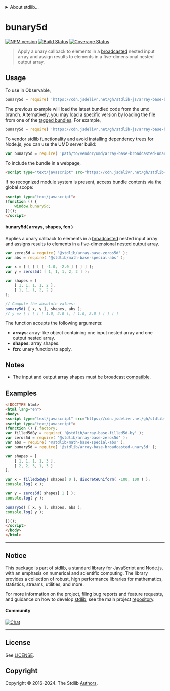 <!--

@license Apache-2.0

Copyright (c) 2023 The Stdlib Authors.

Licensed under the Apache License, Version 2.0 (the "License");
you may not use this file except in compliance with the License.
You may obtain a copy of the License at

   http://www.apache.org/licenses/LICENSE-2.0

Unless required by applicable law or agreed to in writing, software
distributed under the License is distributed on an "AS IS" BASIS,
WITHOUT WARRANTIES OR CONDITIONS OF ANY KIND, either express or implied.
See the License for the specific language governing permissions and
limitations under the License.

-->


<details>
  <summary>
    About stdlib...
  </summary>
  <p>We believe in a future in which the web is a preferred environment for numerical computation. To help realize this future, we've built stdlib. stdlib is a standard library, with an emphasis on numerical and scientific computation, written in JavaScript (and C) for execution in browsers and in Node.js.</p>
  <p>The library is fully decomposable, being architected in such a way that you can swap out and mix and match APIs and functionality to cater to your exact preferences and use cases.</p>
  <p>When you use stdlib, you can be absolutely certain that you are using the most thorough, rigorous, well-written, studied, documented, tested, measured, and high-quality code out there.</p>
  <p>To join us in bringing numerical computing to the web, get started by checking us out on <a href="https://github.com/stdlib-js/stdlib">GitHub</a>, and please consider <a href="https://opencollective.com/stdlib">financially supporting stdlib</a>. We greatly appreciate your continued support!</p>
</details>

# bunary5d

[![NPM version][npm-image]][npm-url] [![Build Status][test-image]][test-url] [![Coverage Status][coverage-image]][coverage-url] <!-- [![dependencies][dependencies-image]][dependencies-url] -->

> Apply a unary callback to elements in a [broadcasted][@stdlib/array/base/broadcast-array] nested input array and assign results to elements in a five-dimensional nested output array.

<section class="intro">

</section>

<!-- /.intro -->



<section class="usage">

## Usage

To use in Observable,

```javascript
bunary5d = require( 'https://cdn.jsdelivr.net/gh/stdlib-js/array-base-broadcasted-unary5d@umd/browser.js' )
```
The previous example will load the latest bundled code from the umd branch. Alternatively, you may load a specific version by loading the file from one of the [tagged bundles](https://github.com/stdlib-js/array-base-broadcasted-unary5d/tags). For example,

```javascript
bunary5d = require( 'https://cdn.jsdelivr.net/gh/stdlib-js/array-base-broadcasted-unary5d@v0.2.0-umd/browser.js' )
```

To vendor stdlib functionality and avoid installing dependency trees for Node.js, you can use the UMD server build:

```javascript
var bunary5d = require( 'path/to/vendor/umd/array-base-broadcasted-unary5d/index.js' )
```

To include the bundle in a webpage,

```html
<script type="text/javascript" src="https://cdn.jsdelivr.net/gh/stdlib-js/array-base-broadcasted-unary5d@umd/browser.js"></script>
```

If no recognized module system is present, access bundle contents via the global scope:

```html
<script type="text/javascript">
(function () {
    window.bunary5d;
})();
</script>
```

#### bunary5d( arrays, shapes, fcn )

Applies a unary callback to elements in a [broadcasted][@stdlib/array/base/broadcast-array] nested input array and assigns results to elements in a five-dimensional nested output array.

```javascript
var zeros5d = require( '@stdlib/array-base-zeros5d' );
var abs = require( '@stdlib/math-base-special-abs' );

var x = [ [ [ [ [ -1.0, -2.0 ] ] ] ] ];
var y = zeros5d( [ 1, 1, 1, 2, 2 ] );

var shapes = [
    [ 1, 1, 1, 1, 2 ],
    [ 1, 1, 1, 2, 2 ]
];

// Compute the absolute values:
bunary5d( [ x, y ], shapes, abs );
// y => [ [ [ [ [ 1.0, 2.0 ], [ 1.0, 2.0 ] ] ] ] ]
```

The function accepts the following arguments:

-   **arrays**: array-like object containing one input nested array and one output nested array.
-   **shapes**: array shapes.
-   **fcn**: unary function to apply.

</section>

<!-- /.usage -->

<section class="notes">

## Notes

-   The input and output array shapes must be broadcast [compatible][@stdlib/ndarray/base/broadcast-shapes].

</section>

<!-- /.notes -->

<section class="examples">

## Examples

<!-- eslint no-undef: "error" -->

```html
<!DOCTYPE html>
<html lang="en">
<body>
<script type="text/javascript" src="https://cdn.jsdelivr.net/gh/stdlib-js/random-base-discrete-uniform@umd/browser.js"></script>
<script type="text/javascript">
(function () {.factory;
var filled5dBy = require( '@stdlib/array-base-filled5d-by' );
var zeros5d = require( '@stdlib/array-base-zeros5d' );
var abs = require( '@stdlib/math-base-special-abs' );
var bunary5d = require( '@stdlib/array-base-broadcasted-unary5d' );

var shapes = [
    [ 1, 1, 1, 1, 3 ],
    [ 2, 2, 3, 1, 3 ]
];

var x = filled5dBy( shapes[ 0 ], discreteUniform( -100, 100 ) );
console.log( x );

var y = zeros5d( shapes[ 1 ] );
console.log( y );

bunary5d( [ x, y ], shapes, abs );
console.log( y );

})();
</script>
</body>
</html>
```

</section>

<!-- /.examples -->

<!-- Section for related `stdlib` packages. Do not manually edit this section, as it is automatically populated. -->

<section class="related">

</section>

<!-- /.related -->

<!-- Section for all links. Make sure to keep an empty line after the `section` element and another before the `/section` close. -->


<section class="main-repo" >

* * *

## Notice

This package is part of [stdlib][stdlib], a standard library for JavaScript and Node.js, with an emphasis on numerical and scientific computing. The library provides a collection of robust, high performance libraries for mathematics, statistics, streams, utilities, and more.

For more information on the project, filing bug reports and feature requests, and guidance on how to develop [stdlib][stdlib], see the main project [repository][stdlib].

#### Community

[![Chat][chat-image]][chat-url]

---

## License

See [LICENSE][stdlib-license].


## Copyright

Copyright &copy; 2016-2024. The Stdlib [Authors][stdlib-authors].

</section>

<!-- /.stdlib -->

<!-- Section for all links. Make sure to keep an empty line after the `section` element and another before the `/section` close. -->

<section class="links">

[npm-image]: http://img.shields.io/npm/v/@stdlib/array-base-broadcasted-unary5d.svg
[npm-url]: https://npmjs.org/package/@stdlib/array-base-broadcasted-unary5d

[test-image]: https://github.com/stdlib-js/array-base-broadcasted-unary5d/actions/workflows/test.yml/badge.svg?branch=v0.2.0
[test-url]: https://github.com/stdlib-js/array-base-broadcasted-unary5d/actions/workflows/test.yml?query=branch:v0.2.0

[coverage-image]: https://img.shields.io/codecov/c/github/stdlib-js/array-base-broadcasted-unary5d/main.svg
[coverage-url]: https://codecov.io/github/stdlib-js/array-base-broadcasted-unary5d?branch=main

<!--

[dependencies-image]: https://img.shields.io/david/stdlib-js/array-base-broadcasted-unary5d.svg
[dependencies-url]: https://david-dm.org/stdlib-js/array-base-broadcasted-unary5d/main

-->

[chat-image]: https://img.shields.io/gitter/room/stdlib-js/stdlib.svg
[chat-url]: https://app.gitter.im/#/room/#stdlib-js_stdlib:gitter.im

[stdlib]: https://github.com/stdlib-js/stdlib

[stdlib-authors]: https://github.com/stdlib-js/stdlib/graphs/contributors

[umd]: https://github.com/umdjs/umd
[es-module]: https://developer.mozilla.org/en-US/docs/Web/JavaScript/Guide/Modules

[deno-url]: https://github.com/stdlib-js/array-base-broadcasted-unary5d/tree/deno
[deno-readme]: https://github.com/stdlib-js/array-base-broadcasted-unary5d/blob/deno/README.md
[umd-url]: https://github.com/stdlib-js/array-base-broadcasted-unary5d/tree/umd
[umd-readme]: https://github.com/stdlib-js/array-base-broadcasted-unary5d/blob/umd/README.md
[esm-url]: https://github.com/stdlib-js/array-base-broadcasted-unary5d/tree/esm
[esm-readme]: https://github.com/stdlib-js/array-base-broadcasted-unary5d/blob/esm/README.md
[branches-url]: https://github.com/stdlib-js/array-base-broadcasted-unary5d/blob/main/branches.md

[stdlib-license]: https://raw.githubusercontent.com/stdlib-js/array-base-broadcasted-unary5d/main/LICENSE

[@stdlib/array/base/broadcast-array]: https://github.com/stdlib-js/array-base-broadcast-array/tree/umd

[@stdlib/ndarray/base/broadcast-shapes]: https://github.com/stdlib-js/ndarray-base-broadcast-shapes/tree/umd

</section>

<!-- /.links -->

